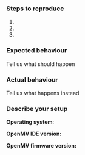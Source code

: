 <!--
Thanks for reporting issues back to OpenMV!

For technical questions and projects please post a question to the [Forums](http://forums.openmv.io/index.php).

To make it possible for us to help you please fill out below information carefully. 
-->

### Steps to reproduce
1.
2.
3.

### Expected behaviour
Tell us what should happen

### Actual behaviour
Tell us what happens instead

### Describe your setup

**Operating system**:

**OpenMV IDE version:**

**OpenMV firmware version:**
